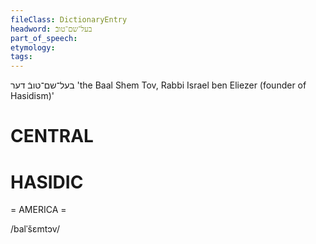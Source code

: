 ```yaml
---
fileClass: DictionaryEntry
headword: בעל־שם־טובֿ
part_of_speech: 
etymology: 
tags: 
---
```

בעל־שם־טובֿ
דער
'the Baal Shem Tov, Rabbi Israel ben Eliezer (founder of Hasidism)'

CENTRAL
========

HASIDIC
=======
= AMERICA = 

/balˈšɛmtɔv/